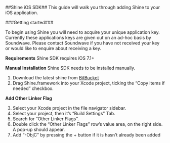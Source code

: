 ##Shine iOS SDK##
This guide will walk you through adding Shine to your iOS application.

###Getting started###

To begin using Shine you will need to acquire your unique application key. Currently these applications keys are given out on an ad-hoc basis by Soundwave. Please contact Soundwave if you have not received your key or would like to enquire about receiving a key.

**Requirements**
Shine SDK requires iOS 7.1+

**Manual Installation**
Shine SDK needs to be installed manually.

 1. Download the latest shine from [BitBucket](https://bitbucket.org/david_lynch/shine-ios/)
 2. Drag Shine.framework into your Xcode project, ticking the “Copy items if needed” checkbox.

**Add Other Linker Flag**

 3. Select your Xcode project in the file navigator sidebar.
 4. Select your project, then it’s “Build Settings" Tab.
 5. Search for “Other Linker Flags”.
 6. Double click the “Other Linker Flags” row’s value area, on the right side. A pop-up should appear.
 7. Add “-ObjC” by pressing the + button if it is hasn’t already been added